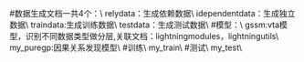 #数据生成文档一共4个：\\
relydata：生成依赖数据\\
idependentdata：生成独立数据\\
traindata:生成训练数据\\
testdata：生成测试数据\\
#模型：\\
gssm:vta模型，识别不同数据类型做分层,关联文档：lightningmodules，lightningutils\\
my_puregp:因果关系发现模型\\
#训练\\
my_train\\
#测试\\
my_test\\
